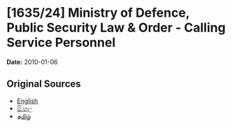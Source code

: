 # [1635/24] Ministry of Defence, Public Security Law & Order - Calling Service Personnel

**Date:** 2010-01-06

## Original Sources

- [English](https://documents.gov.lk/view/extra-gazettes/2010/1/1635-24_E.pdf)
- [සිංහල](https://documents.gov.lk/view/extra-gazettes/2010/1/1635-24_S.pdf)
- [தமிழ்](https://documents.gov.lk/view/extra-gazettes/2010/1/1635-24_T.pdf)

